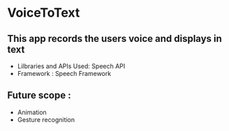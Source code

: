# VoiceToText
## This app records the users voice and displays in text
- Lilbraries and APIs Used: Speech API
- Framework : Speech Framework 

## Future scope :
- Animation
- Gesture recognition
